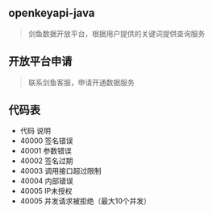 ## openkeyapi-java
> 剑鱼数据开放平台，根据用户提供的关键词提供查询服务

## 开放平台申请
> 联系剑鱼客服，申请开通数据服务

## 代码表
* 代码	说明
* 40000	签名错误
* 40001	参数错误
* 40002	签名过期
* 40003	调用接口超过限制
* 40004	内部错误
* 40005	IP未授权
* 40005	并发请求被拒绝（最大10个并发）

